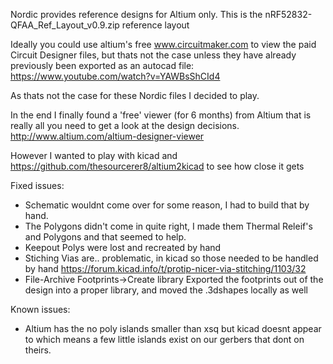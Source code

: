 Nordic provides reference designs for Altium only. This is the nRF52832-QFAA_Ref_Layout_v0.9.zip reference layout

Ideally you could use altium's free www.circuitmaker.com to view the paid Circuit Designer files, but thats not the case unless they have already previously been exported as an autocad file:
https://www.youtube.com/watch?v=YAWBsShCId4

As thats not the case for these Nordic files I decided to play.

In the end I finally found a 'free' viewer (for 6 months) from Altium that is really all you need to get a look at the design decisions.
http://www.altium.com/altium-designer-viewer 

However I wanted to play with kicad and https://github.com/thesourcerer8/altium2kicad to see how close it gets

Fixed issues:
* Schematic wouldnt come over for some reason, I had to build that by hand.
* The Polygons didn't come in quite right, I made them Thermal Releif's and Polygons and that seemed to help.
* Keepout Polys were lost and recreated by hand
* Stiching Vias are.. problematic, in kicad so those needed to be handled by hand https://forum.kicad.info/t/protip-nicer-via-stitching/1103/32
* File-Archive Footprints->Create library Exported the footprints out of the design into a proper library, and moved the .3dshapes locally as well

Known issues:
* Altium has the no poly islands smaller than xsq but kicad doesnt appear to which means a few little islands exist on our gerbers that dont on theirs.